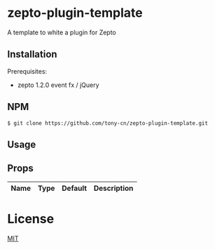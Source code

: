 # zepto-plugin-template

A template to white a plugin for Zepto

## Installation

Prerequisites:  
 - zepto 1.2.0 event fx / jQuery

## NPM

```
$ git clone https://github.com/tony-cn/zepto-plugin-template.git
```

## Usage



## Props

| Name | Type | Default | Description |
| ---- | ---- | ------- | ----------- |


# License
[MIT](LICENSE)